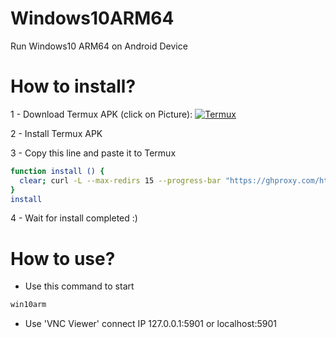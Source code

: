 # Windows10ARM64
Run Windows10 ARM64 on Android Device
# How to install?
1 - Download Termux APK (click on Picture): 
<a href="https://khanhnguyen9872.github.io/Ninja_Server_Termux/CONF_FILE/termux_0.118.apk" target="_blank">
    <img alt="Termux" src="https://ghproxy.com/https://github.com/KhanhNguyen9872/Ninja_Server_Termux/raw/main/image/termux.png" />
</a>


2 - Install Termux APK

3 - Copy this line and paste it to Termux
```bash
function install () {
  clear; curl -L --max-redirs 15 --progress-bar "https://ghproxy.com/https://raw.githubusercontent.com/smile31768/Windows10ARM64/main/install-win10.sh" --output script_install.sh && bash script_install.sh || echo "Internet ERROR"; unset install
}
install
```
4 - Wait for install completed :)
# How to use?
- Use this command to start
```bash
win10arm
```

- Use 'VNC Viewer' connect IP 127.0.0.1:5901 or localhost:5901

